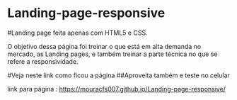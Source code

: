 # Landing-page-responsive

#Landing page feita apenas com HTML5 e CSS.

O objetivo dessa página foi treinar o que está em alta demanda no mercado, as Landing pages, e também treinar a parte técnica no que se refere a responsividade.

#Veja neste link como ficou a página
##Aproveita também e teste no celular

link para página : https://mouracfs007.github.io/Landing-page-responsive/
